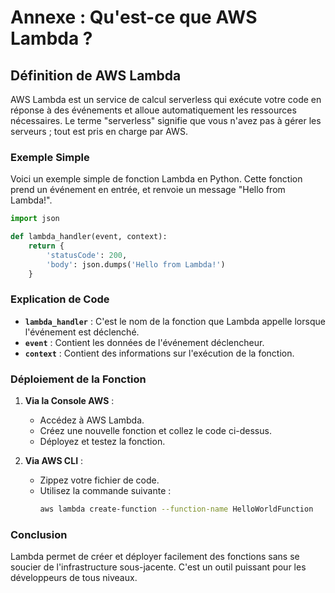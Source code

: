 # Annexe : Qu'est-ce que AWS Lambda ?

## Définition de AWS Lambda

AWS Lambda est un service de calcul serverless qui exécute votre code en réponse à des événements et alloue automatiquement les ressources nécessaires. Le terme "serverless" signifie que vous n'avez pas à gérer les serveurs ; tout est pris en charge par AWS.

### Exemple Simple 

Voici un exemple simple de fonction Lambda en Python. Cette fonction prend un événement en entrée, et renvoie un message "Hello from Lambda!".

```python
import json

def lambda_handler(event, context):
    return {
        'statusCode': 200,
        'body': json.dumps('Hello from Lambda!')
    }
```

### Explication de Code

- **`lambda_handler`** : C'est le nom de la fonction que Lambda appelle lorsque l'événement est déclenché.
- **`event`** : Contient les données de l'événement déclencheur.
- **`context`** : Contient des informations sur l'exécution de la fonction.

### Déploiement de la Fonction

1. **Via la Console AWS** :
   - Accédez à AWS Lambda.
   - Créez une nouvelle fonction et collez le code ci-dessus.
   - Déployez et testez la fonction.

2. **Via AWS CLI** :
   - Zippez votre fichier de code.
   - Utilisez la commande suivante :
     ```bash
     aws lambda create-function --function-name HelloWorldFunction      --zip-file fileb://function.zip --handler lambda_function.lambda_handler      --runtime python3.8 --role arn:aws:iam::123456789012:role/execution_role
     ```

### Conclusion

Lambda permet de créer et déployer facilement des fonctions sans se soucier de l'infrastructure sous-jacente. C'est un outil puissant pour les développeurs de tous niveaux.

